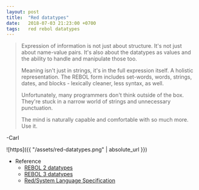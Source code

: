 ```yaml
---
layout: post
title:  "Red datatypes"
date:   2018-07-03 21:23:00 +0700
tags:   red rebol datatypes
---
```


> Expression of information is not just about structure. It's not just about name-value pairs. It's also about the datatypes as values and the ability to handle and manipulate those too.
>
> Meaning isn't just in strings, it's in the full expression itself. A holistic representation. The REBOL form includes set-words, words, strings, dates, and blocks - lexically cleaner, less syntax, as well.
>
> Unfortunately, many programmers don't think outside of the box. They're stuck in a narrow world of strings and unnecessary punctuation.
>
> The mind is naturally capable and comfortable with so much more. Use it.

-Carl

![https]({{ "/assets/red-datatypes.png" | absolute_url }})

- Reference
  + [REBOL 2 datatypes](http://www.rebol.com/docs/core23/rebolcore-16.html)
  + [REBOL 3 datatypes](http://www.rebol.com/r3/docs/datatypes.html)
  + [Red/System Language Specification](https://static.red-lang.org/red-system-specs.html)
